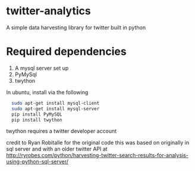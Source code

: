 twitter-analytics
=================

A simple data harvesting library for twitter built in python

Required dependencies
=====================

1. A mysql server set up
2. PyMySql
3. twython

In ubuntu, install via the following

``` bash
  sudo apt-get install mysql-client
  sudo apt-get install mysql-server
  pip install PyMySQL
  pip install twython
```

twython requires a twitter developer account

credit to Ryan Robitalle for the original code this was based on originally in
sql server and with an older twitter API at
http://ryrobes.com/python/harvesting-twitter-search-results-for-analysis-using-python-sql-server/
